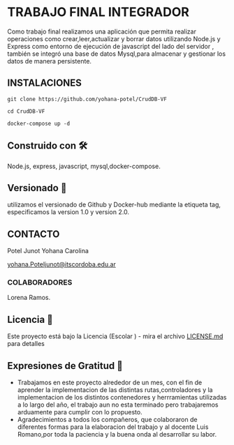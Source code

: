 # TRABAJO FINAL INTEGRADOR

Como trabajo final realizamos una aplicación que permita realizar operaciones como crear,leer,actualizar y borrar datos utilizando Node.js y Express como entorno de ejecución de javascript del lado del servidor , también se integró una base de datos Mysql,para almacenar y gestionar los datos de manera persistente.

## INSTALACIONES
`git clone https://github.com/yohana-potel/CrudDB-VF` 

`cd CrudDB-VF`

`docker-compose up -d`

## Construido con 🛠️
Node.js, express, javascript, mysql,docker-compose.


## Versionado 📌
utilizamos el versionado de Github y Docker-hub mediante la etiqueta tag, especificamos la version 1.0 y version 2.0.


## CONTACTO

Potel Junot Yohana Carolina 

yohana.Poteljunot@itscordoba.edu.ar

### COLABORADORES
Lorena Ramos.

## Licencia 📄

Este proyecto está bajo la Licencia (Escolar ) - mira el archivo [LICENSE.md](LICENSE.md) para detalles

## Expresiones de Gratitud 🎁
* Trabajamos en este proyecto alrededor de un mes, con el fin de aprender la implementacion de  las distintas rutas,controladores y la implementacion de los distintos contenedores y herrramientas utilizadas a lo largo del año, el trabajo aun no esta terminado pero trabajaremos arduamente para cumplir con lo propuesto.
* Agradecimientos a todos los compañeros, que colaboraron de diferentes formas para la elaboracion del trabajo y al docente Luis Romano,por toda la paciencia y la buena onda al desarrollar su labor. 

